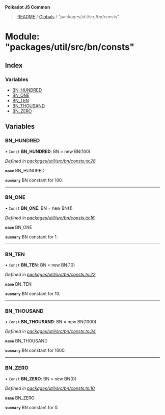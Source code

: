 **Polkadot JS Common**

> [README](../README.md) / [Globals](../globals.md) / "packages/util/src/bn/consts"

# Module: "packages/util/src/bn/consts"

## Index

### Variables

* [BN\_HUNDRED](_packages_util_src_bn_consts_.md#bn_hundred)
* [BN\_ONE](_packages_util_src_bn_consts_.md#bn_one)
* [BN\_TEN](_packages_util_src_bn_consts_.md#bn_ten)
* [BN\_THOUSAND](_packages_util_src_bn_consts_.md#bn_thousand)
* [BN\_ZERO](_packages_util_src_bn_consts_.md#bn_zero)

## Variables

### BN\_HUNDRED

• `Const` **BN\_HUNDRED**: BN = new BN(100)

*Defined in [packages/util/src/bn/consts.ts:28](https://github.com/polkadot-js/common/blob/c366e637/packages/util/src/bn/consts.ts#L28)*

**`name`** BN_HUNDRED

**`summary`** BN constant for 100.

___

### BN\_ONE

• `Const` **BN\_ONE**: BN = new BN(1)

*Defined in [packages/util/src/bn/consts.ts:16](https://github.com/polkadot-js/common/blob/c366e637/packages/util/src/bn/consts.ts#L16)*

**`name`** BN_ONE

**`summary`** BN constant for 1.

___

### BN\_TEN

• `Const` **BN\_TEN**: BN = new BN(10)

*Defined in [packages/util/src/bn/consts.ts:22](https://github.com/polkadot-js/common/blob/c366e637/packages/util/src/bn/consts.ts#L22)*

**`name`** BN_TEN

**`summary`** BN constant for 10.

___

### BN\_THOUSAND

• `Const` **BN\_THOUSAND**: BN = new BN(1000)

*Defined in [packages/util/src/bn/consts.ts:34](https://github.com/polkadot-js/common/blob/c366e637/packages/util/src/bn/consts.ts#L34)*

**`name`** BN_THOUSAND

**`summary`** BN constant for 1000.

___

### BN\_ZERO

• `Const` **BN\_ZERO**: BN = new BN(0)

*Defined in [packages/util/src/bn/consts.ts:10](https://github.com/polkadot-js/common/blob/c366e637/packages/util/src/bn/consts.ts#L10)*

**`name`** BN_ZERO

**`summary`** BN constant for 0.
